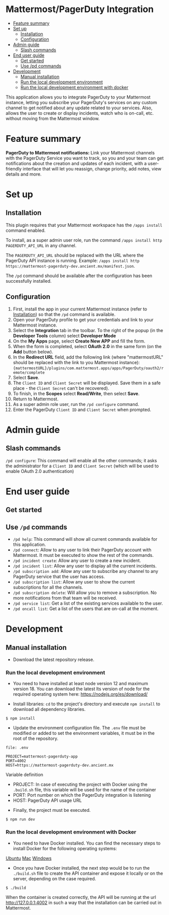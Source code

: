 # Mattermost/PagerDuty Integration

* [Feature summary](#feature-summary)
* [Set up](#setting-up)
    * [Installation](#installation)
    * [Configuration](#configuration)
* [Admin guide](#admin-guide)
    * [Slash commands](#slash-commands)
* [End user guide](#end-user-guide)
    * [Get started](#get-started)
    * [Use /pd commands](#use-pd-commands)
* [Development](#development)
    * [Manual installation](#manual-installation)
    * [Run the local development environment](#run-the-local-development-environment)
    * [Run the local development environment with docker](#run-the-local-development-environment-with-docker)

This application allows you to integrate PagerDuty to your Mattermost instance, letting you subscribe your PagerDuty's services on any custom channel to get notified about any update related to your services. Also, allows the user to create or display incidents, watch who is on-call, etc. without moving from the Mattermost window.

# Feature summary

**PagerDuty to Mattermost notifications:** Link your Mattermost channels with the PagerDuty Service you want to track, so you and your team can get notifications about the creation and updates of each incident, with a user-friendly interface that will let you reassign, change priority, add notes, view details and more.

# Set up

## Installation

This plugin requires that your Mattermost workspace has the ``/apps install`` command enabled.

To install, as a super admin user role, run the command ``/apps install http PAGERDUTY_API_URL`` in any channel. 

The ``PAGERDUTY_API_URL`` should be replaced with the URL where the PagerDuty API instance is running. Example: ``/apps install http https://mattermost-pagerduty-dev.ancient.mx/manifest.json``.

The ``/pd`` command should be available after the configuration has been successfully installed.

## Configuration

1. First, install the app in your current Mattermost instance (refer to [Installation](#installation)) so that the ``/pd`` command is available.
2. Open your PagerDuty profile to get your credentials and link to your Mattermost instance. 
3. Select the **Integration** tab in the toolbar. To the right of the popup (in the **Developer Tools** column) select **Developer Mode**
4. On the **My Apps** page, select **Create New APP** and fill the form. 
5. When the form is completed, select **OAuth 2.0** in the same form (on the **Add** button below). 
6. In the **Redirect URL** field, add the following link (where "mattermostURL" should be replaced with the link to you Mattermost instance):
``{mattermostURL}/plugins/com.mattermost.apps/apps/PagerDuty/oauth2/remote/complete``
7. Select **Save**.
8. The ``Client ID`` and ``Client Secret`` will be displayed. Save them in a safe place - the ``Client Secret`` can't be recovered). 
9. To finish, in the **Scopes** select **Read/Write**, then select **Save**.
10. Return to Mattermost. 
11. As a super admin role user, run the ``/pd configure`` command.
12. Enter the PagerDuty ``Client ID`` and ``Client Secret`` when prompted.

# Admin guide

## Slash commands

``/pd configure``: This command will enable all the other commands; it asks the administrator for a ``Client ID`` and ``Client Secret`` (which will be used to enable OAuth 2.0 authentication)

# End user guide

## Get started

## Use ``/pd`` commands
- ``/pd help``: This command will show all current commands available for this application.
- ``/pd connect``: Allow to any user to link their PagerDuty account with Mattermost. It must be executed to show the rest of the commands.
- ``/pd incident create``: Allow any user to create a new incident.
- ``/pd incident list``: Allow any user to display all the current incidents.
- ``/pd subscription add``: Allow any user to subscribe any channel to any PagerDuty service that the user has access.
- ``/pd subscription list``: Allow any user to show the current subscriptions for all the channels.
- ``/pd subscription delete``: Will allow you to remove a subscription. No more notifications from that team will be received.
- ``/pd service list``: Get a list of the existing services available to the user.
- ``/pd oncall list``: Get a list of the users that are on-call at the moment.

# Development

## Manual installation

*  Download the latest repository release.

### Run the local development environment

* You need to have installed at least node version 12 and maximum version 18. You can download the latest lts version of node for the required operating system here: https://nodejs.org/es/download/

*  Install libraries: ``cd`` to the project's directory and execute ``npm install`` to download all dependency libraries.

```
$ npm install
```

*  Update the environment configuration file. The ``.env`` file must be modified or added to set the environment variables, it must be in the root of the repository.

```
file: .env

PROJECT=mattermost-pagerduty-app
PORT=4002
HOST=https://mattermost-pagerduty-dev.ancient.mx
```

Variable definition

- PROJECT: In case of executing the project with Docker using the ``.build.sh`` file, this variable will be used for the name of the container
- PORT: Port number on which the PagerDuty integration is listening
- HOST: PagerDuty API usage URL

* Finally, the project must be executed.

```
$ npm run dev
```

### Run the local development environment with Docker

* You need to have Docker installed. You can find the necessary steps to install Docker for the following operating systems:

[Ubuntu](https://docs.docker.com/engine/install/ubuntu/)
[Mac](https://docs.docker.com/desktop/mac/install/)
[Windows](https://docs.docker.com/desktop/windows/install/)

* Once you have Docker installed, the next step would be to run the ``./build.sh`` file to create the API container and expose it locally or on the server, depending on the case required.

```
$ ./build
```

When the container is created correctly, the API will be running at the url http://127.0.0.1:4002 in such a way that the installation can be carried out in Mattermost.